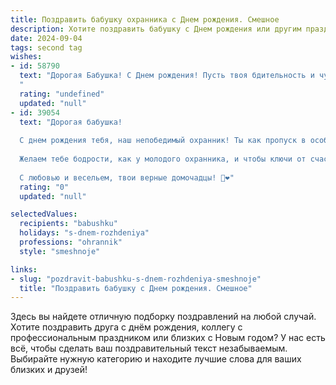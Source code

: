 ```yaml
---
title: Поздравить бабушку охранника c Днем рождения. Смешное
description: Хотите поздравить бабушку c Днем рождения или другим праздником? Наш ИИ создаст незабываемое поздравление, а вы обязательно выделитесь среди других.  
date: 2024-09-04
tags: second tag
wishes:
- id: 58790
  text: "Дорогая Бабушка! С Днем рождения! Пусть твоя бдительность и чутье охранника никогда не подводят тебя, даже когда речь идет о внуках, пытающихся украсть кусочек торта! 🍰😜
  "
  rating: "undefined"
  updated: "null"
- id: 39054
  text: "Дорогая бабушка!
  
  С днем рождения тебя, наш непобедимый охранник! Ты как пропуск в особый мир — всегда на страже добра и порядка в нашей семье. Пусть каждый твой день будет полон радости, как лучшее дежурство, а тревоги обходят стороной, как злоумышленник от твоего взгляда!
  
  Желаем тебе бодрости, как у молодого охранника, и чтобы ключи от счастья всегда были при тебе! Пускай здоровье будет крепким, а настроению позавидует самая стойкая система безопасности. В конце концов, кто еще сможет остановить время своим обаянием и юмором?
  
  С любовью и весельем, твои верные домочадцы! 🎉❤️"
  rating: "0"
  updated: "null"

selectedValues:
  recipients: "babushku"
  holidays: "s-dnem-rozhdeniya"
  professions: "ohrannik"
  style: "smeshnoje"

links:
- slug: "pozdravit-babushku-s-dnem-rozhdeniya-smeshnoje"
  title: "Поздравить бабушку c Днем рождения. Смешное"
---
```


Здесь вы найдете отличную подборку поздравлений на любой случай. 
Хотите поздравить друга с днём рождения, коллегу с профессиональным праздником или близких с Новым годом? У нас есть всё, чтобы сделать ваш поздравительный текст незабываемым. Выбирайте нужную категорию и находите лучшие слова для ваших близких и друзей!
